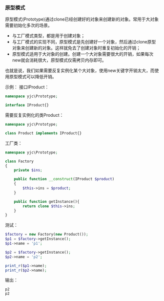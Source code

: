 ### 原型模式
原型模式(Prototype)通过clone已经创建好的对象来创建新的对象。常用于大对象需要初始化多次的场景。

- 与工厂模式类型，都是用于创建对象；
- 与工厂模式的实现不同，原型模式是先创建好一个对象，然后通过clone原型对象来创建新的对象。这样就免去了创建对象时重复初始化的开销；
- 原型模式适用于大对象的创建。创建一个大对象需要很大的开销，如果每次new就会消耗很大，原型模式仅需拷贝内存即可。

也就是说，我们如果需要反复实例化某个大对象，使用new关键字开销太大，而使用原型模式可以降低开销。

示例：
接口IProduct：
``` php
namespace yjc\Prototype;

interface IProduct{}
```
需要反复实例化的类Product：
``` php
namespace yjc\Prototype;

class Product implements IProduct{}
```
工厂类：
``` php
namespace yjc\Prototype;

class Factory
{
    private $ins;

    public function __construct(IProduct $product)
    {
        $this->ins = $product;
    }

    public function getInstance(){
        return clone $this->ins;
    }
}
```
测试：
``` php
$factory = new Factory(new Product());
$p1 = $factory->getInstance();
$p1->name = 'p1';

$p2 = $factory->getInstance();
$p2->name = 'p2';

print_r($p1->name);
print_r($p2->name);
```
输出：
```
p2
p2
```